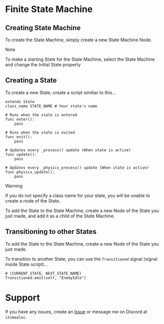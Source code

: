 # Finite State Machine

## Creating State Machine

To create the State Machine, simply create a new State Machine Node.

> [!NOTE]
> To make a starting State for the State Machine, select the State Machine and change the Initial State property

## Creating a State

To create a new State, create a script similiar to this...

```gdscript
extends State
class_name STATE_NAME # Your state's name

# Runs when the state is entered
func enter():
	pass

# Runs when the state is exited
func exit():
	pass

# Updates every _process() update (When state is active)
func update():
	pass

# Updates every _physics_process() update (When state is active)
func physics_update():
	pass
```
> [!WARNING]
> If you do not specify a class name for your state, you will be unable to create a node of the State.

To add the State to the State Machine, create a new Node of the State you just made, and add it as a child of the State Machine.

## Transitioning to other States

To add the State to the State Machine, create a new Node of the State you just made.

To transition to another State, you can use the `Transitioned` signal (signal inside State script)...

```gdscript
# (CURRENT_STATE, NEXT_STATE_NAME)
Transitioned.emit(self, "EnemyIdle")
```

# Support

If you have any issues, create an [Issue](https://github.com/AlecSouthward/state-machine/issues/new) or message me on Discord at `itsmealec`.
